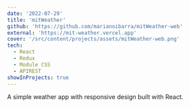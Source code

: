```yaml
---
date: '2022-07-29'
title: 'mitWeather'
github: 'https://github.com/marianoibarra/mitWeather-web'
external: 'https://mit-weather.vercel.app'
cover: '/src/content/projects/assets/mitWeather-web.png'
tech:
  - React
  - Redux
  - Module CSS
  - APIREST
showInProjects: true
---
```


A simple weather app with responsive design built with React.